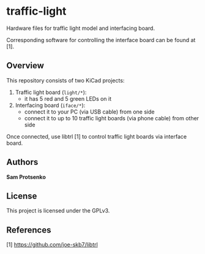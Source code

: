 # traffic-light

Hardware files for traffic light model and interfacing board.

Corresponding software for controlling the interface board can be found at [1].

## Overview

This repository consists of two KiCad projects:

1. Traffic light board (`light/*`):
   - it has 5 red and 5 green LEDs on it
2. Interfacing board (`iface/*`):
   - connect it to your PC (via USB cable) from one side
   - connect it to up to 10 traffic light boards (via phone cable) from other
     side

Once connected, use libtrl [1] to control traffic light boards via interface
board.

## Authors

**Sam Protsenko**

## License

This project is licensed under the GPLv3.

## References

[1] https://github.com/joe-skb7/libtrl
